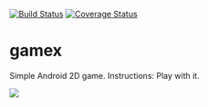 [![Build Status](https://travis-ci.org/montao/gamex.svg?branch=master)](https://travis-ci.org/montao/gamex) [![Coverage Status](https://coveralls.io/repos/github/montao/gamex/badge.svg?branch=master)](https://coveralls.io/github/montao/gamex?branch=master)

# gamex
Simple Android 2D game. Instructions: Play with it. 

![](https://raw.githubusercontent.com/montao/gamex/master/jamie2d-Untitled.png)
